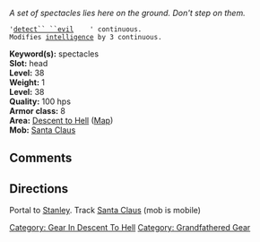 *A set of spectacles lies here on the ground. Don't step on them.*

`'`[`detect`` ``evil`](Detect_Evil "wikilink")`    ' continuous.`  
`Modifies `[`intelligence`](Intelligence "wikilink")` by 3 continuous.`

**Keyword(s):** spectacles  
**Slot:** head  
**Level:** 38  
**Weight:** 1  
**Level:** 38  
**Quality:** 100 hps  
**Armor class:** 8  
**Area:** [Descent to Hell](:Category:_Descent_To_Hell "wikilink")
([Map](Descent_To_Hell_Map "wikilink"))  
**Mob:** [Santa Claus](Santa_Claus "wikilink")

## Comments

## Directions

Portal to [Stanley](Stanley "wikilink"). Track [Santa
Claus](Santa_Claus "wikilink") (mob is mobile)

[Category: Gear In Descent To
Hell](Category:_Gear_In_Descent_To_Hell "wikilink") [Category:
Grandfathered Gear](Category:_Grandfathered_Gear "wikilink")
